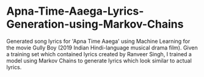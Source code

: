 # Apna-Time-Aaega-Lyrics-Generation-using-Markov-Chains
Generated song lyrics for 'Apna Time Aaega' using Machine Learning for the movie Gully Boy (2019 Indian Hindi-language musical drama film). Given a training set which contained lyrics created by Ranveer Singh, I trained a model using Markov Chains to generate lyrics which look similar to actual lyrics.
